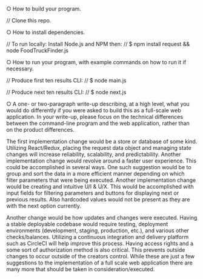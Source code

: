 ○ How to build your program.

// Clone this repo.

○ How to install dependencies.

// To run locally: Install Node.js and NPM then:
// $ npm install request && node FoodTruckFinder.js

○ How to run your program, with example commands on how to  run it if necessary.

// Produce first ten results CLI:
// $ node main.js

// Produce next ten results CLI:
// $ node next.js


○ A one- or two-paragraph write-up describing, at a high level, what you would do differently if you were asked to build this as a full-scale web application. In your write-up, please focus on the technical differences between the command-line program and the web application, rather than on the product differences.

The first implementation change would be a store or database of some kind. Utilizing React/Redux, placing the request data object and managing state changes will increase reliability, scalability, and predictability. Another implementation change would revolve around a faster user experience. This could be accomplished in several ways. One such suggestion would be to group and sort the data in a more efficient manner depending on which filter parameters that were being executed. Another implementation change would be creating and intuitive U/I & U/X. This would be accomplished with input fields for filtering parameters and buttons for displaying next or previous results. Also hardcoded values would not be present as they are with the next option currently.

Another change would be how updates and changes were executed. Having a stable deployable codebase would require testing, deployment environments (development, staging, production, etc.), and various other checks/balances. Utilizing a continuous integration and delivery platform such as CircleCI will help improve this process. Having access rights and a some sort of authorization method is also critical. This prevents outside changes to occur outside of the creators control. While these are just a few suggestions to the implementation of a full scale web application there are many more that should be taken in consideration/executed.

